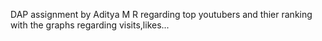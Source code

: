 DAP assignment by Aditya M R
regarding top youtubers and thier ranking 
with the graphs regarding visits,likes...
